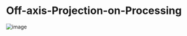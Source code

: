 # Off-axis-Projection-on-Processing


![image](https://github.com/fredy0219/Off-axis-Projection-on-Processing/blob/master/off-axis.gif)